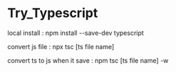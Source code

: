 # Try_Typescript

local install : npm install --save-dev typescript

convert js file : npx tsc [ts file name]

convert ts to js when it save : npm tsc [ts file name] -w

